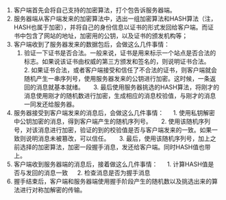 
1. 客户端首先会将自己支持的加密算法，打个包告诉服务器端。
2. 服务器端从客户端发来的加密算法中，选出一组加密算法和HASH算法（注，HASH也属于加密），并将自己的身份信息以证书的形式发回给客户端。而证书中包含了网站的地址，加密用的公钥，以及证书的颁发机构等；
3. 客户端收到了服务器发来的数据包后，会做这么几件事情：
    1. 验证一下证书是否合法。一般来说，证书是用来标示一个站点是否合法的标志。如果说该证书由权威的第三方颁发和签名的，则说明证书合法。
    2. 如果证书合法，或者客户端接受和信任了不合法的证书，则客户端就会随机产生一串序列号，使用服务器发来的公钥进行加密。这时候，一条返回的消息就基本就绪。
    3. 最后使用服务器挑选的HASH算法，将刚才的消息使用刚才的随机数进行加密，生成相应的消息校验值，与刚才的消息一同发还给服务器。
4. 服务器接受到客户端发来的消息后，会做这么几件事情：
    1. 使用私钥解密中公钥加密的消息，得到客户端产生的随机序列号。
    2. 使用该随机序列号，对该消息进行加密，验证的到的校验值是否与客户端发来的一致。如果一致则说明消息未被篡改，可以信任。
    3. 最后，使用该随机序列号，加上之前选择的加密算法，加密一段握手消息，发还给客户端。同时HASH值也带上。
5. 客户端收到服务器端的消息后，接着做这么几件事情：
    1. 计算HASH值是否与发回的消息一致
    2. 检查消息是否为握手消息
6. 握手结束后，客户端和服务器端使用握手阶段产生的随机数以及挑选出来的算法进行对称加解密的传输。

